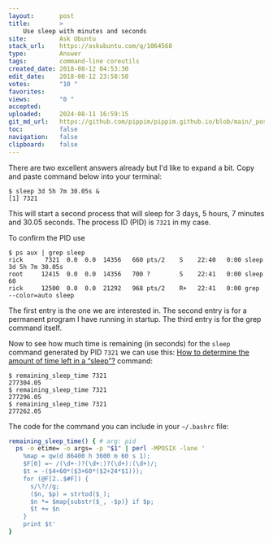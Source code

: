 ```yaml
---
layout:       post
title:        >
    Use sleep with minutes and seconds
site:         Ask Ubuntu
stack_url:    https://askubuntu.com/q/1064568
type:         Answer
tags:         command-line coreutils
created_date: 2018-08-12 04:53:30
edit_date:    2018-08-12 23:58:58
votes:        "10 "
favorites:    
views:        "0 "
accepted:     
uploaded:     2024-08-11 16:59:15
git_md_url:   https://github.com/pippim/pippim.github.io/blob/main/_posts/2018/2018-08-12-Use-sleep-with-minutes-and-seconds.md
toc:          false
navigation:   false
clipboard:    false
---
```


There are two excellent answers already but I'd like to expand a bit. Copy and paste command below into your terminal:

``` 
$ sleep 3d 5h 7m 30.05s &
[1] 7321

```
This will start a second process that will sleep for 3 days, 5 hours, 7 minutes and 30.05 seconds. The process ID (PID) is `7321` in my case.

To confirm the PID use

``` 
$ ps aux | grep sleep
rick      7321  0.0  0.0  14356   660 pts/2    S    22:40   0:00 sleep 3d 5h 7m 30.05s
root     12415  0.0  0.0  14356   700 ?        S    22:41   0:00 sleep 60
rick     12500  0.0  0.0  21292   968 pts/2    R+   22:41   0:00 grep --color=auto sleep
```

The first entry is the one we are interested in. The second entry is for a permanent program I have running in startup. The third entry is for the grep command itself.

Now to see how much time is remaining (in seconds) for the `sleep` command generated by PID `7321` we can use this: [How to determine the amount of time left in a “sleep”?][1] command: 

``` 
$ remaining_sleep_time 7321
277304.05
$ remaining_sleep_time 7321
277296.05
$ remaining_sleep_time 7321
277262.05
```

The code for the command you can include in your `~/.bashrc` file:



``` bash
remaining_sleep_time() { # arg: pid
  ps -o etime= -o args= -p "$1" | perl -MPOSIX -lane '
    %map = qw(d 86400 h 3600 m 60 s 1);
    $F[0] =~ /(\d+-)?(\d+:)?(\d+):(\d+)/;
    $t = -($4+60*($3+60*($2+24*$1)));
    for (@F[2..$#F]) {
      s/\?//g;
      ($n, $p) = strtod($_);
      $n *= $map{substr($_, -$p)} if $p;
      $t += $n
    }
    print $t'
}
```


  [1]: https://unix.stackexchange.com/questions/314512/how-to-determine-the-amount-of-time-left-in-a-sleep
